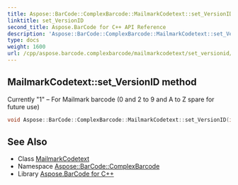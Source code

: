 ```yaml
---
title: Aspose::BarCode::ComplexBarcode::MailmarkCodetext::set_VersionID method
linktitle: set_VersionID
second_title: Aspose.BarCode for C++ API Reference
description: 'Aspose::BarCode::ComplexBarcode::MailmarkCodetext::set_VersionID method. Currently "1" – For Mailmark barcode (0 and 2 to 9 and A to Z spare for future use) in C++.'
type: docs
weight: 1600
url: /cpp/aspose.barcode.complexbarcode/mailmarkcodetext/set_versionid/
---
```

## MailmarkCodetext::set_VersionID method


Currently "1" – For Mailmark barcode (0 and 2 to 9 and A to Z spare for future use)

```cpp
void Aspose::BarCode::ComplexBarcode::MailmarkCodetext::set_VersionID(int32_t value)
```

## See Also

* Class [MailmarkCodetext](../)
* Namespace [Aspose::BarCode::ComplexBarcode](../../)
* Library [Aspose.BarCode for C++](../../../)
